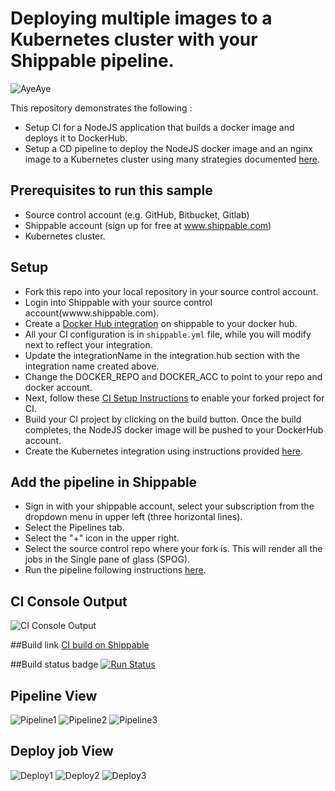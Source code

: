 # Deploying multiple images to a Kubernetes cluster with your Shippable pipeline.

![AyeAye](https://github.com/devops-recipes/deploy-kubernetes-basic/raw/master/public/resources/images/captain.png)

This repository demonstrates the following :
- Setup CI for a NodeJS application that builds a docker image and deploys it to DockerHub.
- Setup a CD pipeline to deploy the NodeJS docker image and an nginx image to a Kubernetes cluster using many strategies documented [here]().

## Prerequisites to run this sample

* Source control account (e.g. GitHub, Bitbucket, Gitlab)
* Shippable account (sign up for free at www.shippable.com)
* Kubernetes cluster.

## Setup
* Fork this repo into your local repository in your source control account.
* Login into Shippable with your source control account(wwww.shippable.com).
* Create a [Docker Hub integration](http://docs.shippable.com/platform/integration/dockerRegistryLogin/) on shippable to your docker hub.
* All your CI configuration is in `shippable.yml` file, while you will modify next to reflect your integration.
* Update the integrationName in the integration.hub section with the integration name created above.
* Change the DOCKER_REPO and DOCKER_ACC to point to your repo and docker account.
* Next, follow these [CI Setup Instructions](http://docs.shippable.com/ci/runFirstBuild/) to enable your forked project for CI.
* Build your CI project by clicking on the build button. Once the build completes, the NodeJS docker image will be pushed to your DockerHub account.
* Create the Kubernetes integration using instructions provided [here](http://docs.shippable.com/platform/integration/kubernetes-config/).

## Add the pipeline  in Shippable
* Sign in with your shippable account, select your subscription from the dropdown menu in upper left (three horizontal lines).
* Select the Pipelines tab.
* Select the "+" icon in the upper right.
* Select the source control repo where your fork is. This will render all the jobs in the Single pane of glass (SPOG).
* Run the pipeline following instructions [here]().

## CI Console Output
![CI Console Output](https://github.com/devops-recipes/deploy-kubernetes-multi-container/raw/master/public/resources/images/console.jpg)

##Build link
[CI build on Shippable](https://app.shippable.com/github/devops-recipes/deploy-kubernetes-multi-container/runs/7/1/console)

##Build status badge
[![Run Status](https://api.shippable.com/projects/58f98b298c0a6707003b237a/badge?branch=master)](https://app.shippable.com/github/devops-recipes/deploy-kubernetes-multi-container)


## Pipeline View
![Pipeline1](https://github.com/devops-recipes/deploy-kubernetes-multi-container/raw/master/public/resources/images/deploy1-pipeline-view.png)
![Pipeline2](https://github.com/devops-recipes/deploy-kubernetes-multi-container/raw/master/public/resources/images/deploy2-pipeline-view.png)
![Pipeline3](https://github.com/devops-recipes/deploy-kubernetes-multi-container/raw/master/public/resources/images/deploy3a3b-pipeline-view.png)

## Deploy job View
![Deploy1](https://github.com/devops-recipes/deploy-kubernetes-multi-container/raw/master/public/resources/images/deploy1-job-view.png)
![Deploy2](https://github.com/devops-recipes/deploy-kubernetes-multi-container/raw/master/public/resources/images/deploy2-job-view.png)
![Deploy3](https://github.com/devops-recipes/deploy-kubernetes-multi-container/raw/master/public/resources/images/deploy3b-job-view.png)
